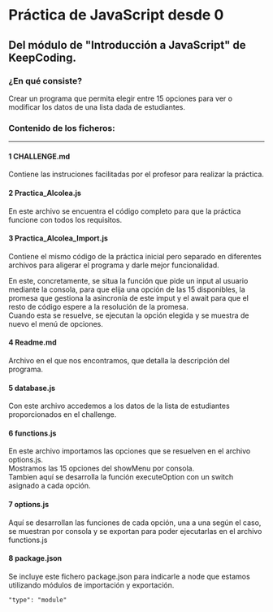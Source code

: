# Práctica de JavaScript desde 0
## Del módulo de "Introducción  a JavaScript" de KeepCoding.

### ¿En qué consiste?
Crear un programa que permita elegir entre 15 opciones para ver o modificar los datos de una lista dada de estudiantes.

### Contenido de los ficheros:
---
#### 1 CHALLENGE.md
  
Contiene las instruciones facilitadas por el profesor para realizar la práctica.

#### 2 Practica_Alcolea.js

En este archivo se encuentra el código completo para que la práctica funcione con todos los requisitos.

#### 3 Practica_Alcolea_Import.js  

Contiene el mismo código de la práctica inicial pero separado en diferentes archivos para aligerar el programa y darle mejor funcionalidad.

En este, concretamente, se situa la función que pide un input al usuario mediante la consola, para que elija una opción de las 15 disponibles, la promesa que gestiona la asincronía de este imput y el await para que el resto de código espere a la resolución de la promesa.  
Cuando esta se resuelve, se ejecutan la opción elegida y se muestra de nuevo el menú de opciones.

#### 4 Readme.md

Archivo en el que nos encontramos, que detalla la descripción del programa.

#### 5 database.js 

Con este archivo accedemos a los datos de la lista de estudiantes proporcionados en el challenge.

#### 6 functions.js

En este archivo importamos las opciones que se resuelven en el archivo options.js.  
Mostramos las 15 opciones del showMenu por consola.  
Tambien aquí se desarrolla la función executeOption con un switch asignado a cada opción.

#### 7 options.js

Aquí se desarrollan las funciones de cada opción, una a una según el caso, se muestran por consola y se exportan para poder ejecutarlas en el archivo functions.js  

#### 8 package.json  

Se incluye este fichero package.json para indicarle a node que estamos utilizando módulos de importación y exportación.

    "type": "module"

